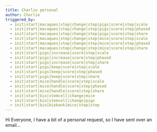 ```yaml
---
title: Charlie personal
author: Charlie
triggered_by:
  - init|start|macaques|step|change|step|pigs|score|step|scale
  - init|start|macaques|step|change|step|pigs|score|step|phased
  - init|start|macaques|step|change|step|pigs|score|step|share
  - init|start|macaques|step|change|step|mice|score|step|scale
  - init|start|macaques|step|change|step|mice|score|step|phased
  - init|start|macaques|step|change|step|mice|score|step|share
  - init|start|pigs|increase|score|step|scale
  - init|start|pigs|increase|score|step|phased
  - init|start|pigs|increase|score|step|share
  - init|start|pigs|keep|score|step|scale
  - init|start|pigs|keep|score|step|phased
  - init|start|pigs|keep|score|step|share
  - init|start|mice|handle|score|step|scale
  - init|start|mice|handle|score|step|phased
  - init|start|mice|handle|score|step|share
  - init|start|bio|stemcell|change|mice
  - init|start|bio|stemcell|change|pigs
  - init|start|bio|biobank|mice|step|step
---
```


Hi Everyone, I have a bit of a personal request, so I have sent over an email...
